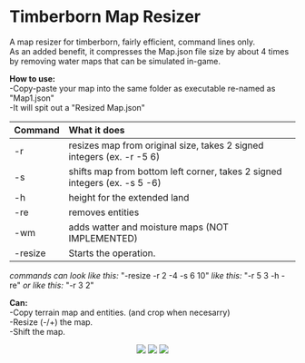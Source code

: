 # Timberborn Map Resizer
A map resizer for timberborn, fairly efficient, command lines only.  
As an added benefit, it compresses the Map.json file size by about 4 times by removing water maps that can be simulated in-game.  

**How to use:**  
-Copy-paste your map into the same folder as executable re-named as "Map1.json"  
-It will spit out a "Resized Map.json"  

Command | What it does
:---    | :---
-r      | resizes map from original size, takes 2 signed integers (ex. -r -5 6)
-s      | shifts map from bottom left corner, takes 2 signed integers  (ex. -s 5 -6)
-h      | height for the extended land
-re     | removes entities
-wm     | adds watter and moisture maps (NOT IMPLEMENTED)
-resize | Starts the operation.

_commands can look like this:_
"-resize -r 2 -4 -s 6 10"
_like this:_
"-r 5 3 -h -re"
_or like this:_
"-r 3 2"

**Can:**  
-Copy terrain map and entities. (and crop when necesarry)  
-Resize (-/+) the map.  
-Shift the map.  

<p align="center">
  <img src="https://i.redd.it/nghr0wzeq9p71.png">
  <img src="https://i.redd.it/pte3n77s7gp71.png">
  <img src="https://i.redd.it/r2zoqx6tppp71.png">
</p>

